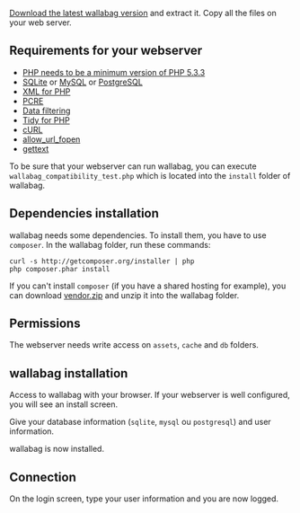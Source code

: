[Download the latest wallabag version](http://www.wallabag.org/download) and extract it. Copy all the files on your web server.

## Requirements for your webserver
* [PHP needs to be a minimum version of PHP 5.3.3](http://php.net/manual/en/install.php)
* [SQLite](http://php.net/manual/en/book.sqlite.php) or [MySQL](http://php.net/manual/fr/book.mysql.php) or [PostgreSQL](http://php.net/manual/en/book.pgsql.php)
* [XML for PHP](http://php.net/xml)
* [PCRE](http://php.net/pcre)
* [Data filtering](http://php.net/manual/book.filter.php)
* [Tidy for PHP](http://php.net/tidy)
* [cURL](http://php.net/curl)
* [allow_url_fopen](http://www.php.net/manual/en/filesystem.configuration.php#ini.allow-url-fopen)
* [gettext](http://php.net/manual/en/book.gettext.php)

To be sure that your webserver can run wallabag, you can execute `wallabag_compatibility_test.php` which is located into the `install` folder of wallabag.

## Dependencies installation 
wallabag needs some dependencies. To install them, you have to use `composer`. In the wallabag folder, run these commands:

    curl -s http://getcomposer.org/installer | php
    php composer.phar install

If you can't install `composer` (if you have a shared hosting for example), you can download [vendor.zip](http://wllbg.org/vendor) and unzip it into the wallabag folder. 

## Permissions
The webserver needs write access on `assets`, `cache` and `db` folders. 

## wallabag installation
Access to wallabag with your browser. If your webserver is well configured, you will see an install screen.  

Give your database information (`sqlite`, `mysql` ou `postgresql`) and user information. 

wallabag is now installed. 

## Connection 

On the login screen, type your user information and you are now logged. 